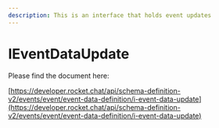 ```yaml
---
description: This is an interface that holds event updates
---
```


# IEventDataUpdate

Please find the document here: 

[https://developer.rocket.chat/api/schema-definition-v2/events/event/event-data-definition/i-event-data-update](https://developer.rocket.chat/api/schema-definition-v2/events/event/event-data-definition/i-event-data-update)

